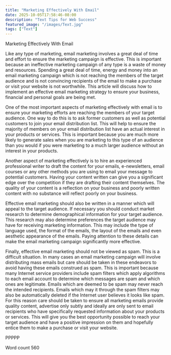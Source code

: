 ```yaml
---
title: "Marketing Effectively With Email"
date: 2025-10-05T17:58:46-08:00
description: "Text Tips for Web Success"
featured_image: "/images/Text.jpg"
tags: ["Text"]
---
```


Marketing Effectively With Email

Like any type of marketing, email marketing involves a great deal of time and effort to ensure the marketing campaign is effective. This is important because an ineffective marketing campaign of any type is a waste of money and resources. Spending a great deal of time, energy and money into an email marketing campaign which is not reaching the members of the target audience and is not convincing recipients of the email to make a purchase or visit your website is not worthwhile. This article will discuss how to implement an effective email marketing strategy to ensure your business, financial and personal goals are being met.

One of the most important aspects of marketing effectively with email is to ensure your marketing efforts are reaching the members of your target audience. One way to do this is to ask former customers as well as potential customers to join your email distribution list. This will help to ensure the majority of members on your email distribution list have an actual interest in your products or services. This is important because you are much more likely to generate sales when you are marketing to this type of an audience than you would if you were marketing to a much larger audience without an interest in your products.

Another aspect of marketing effectively is to hire an experienced professional writer to draft the content for your emails, e-newsletters, email courses or any other methods you are using to email your message to potential customers. Having your content written can give you a significant edge over the competition if they are drafting their content themselves. The quality of your content is a reflection on your business and poorly written content with no substance will reflect poorly on your business.

Effective email marketing should also be written in a manner which will appeal to the target audience. If necessary you should conduct market research to determine demographical information for your target audience. This research may also determine preferences the target audience may have for receiving marketing information. This may include the type of language used, the format of the emails, the layout of the emails and even aesthetic appearance of the emails. Paying attention to these details can make the email marketing campaign significantly more effective. 

Finally, effective email marketing should not be viewed as spam. This is a difficult situation. In many cases an email marketing campaign will involve distributing mass emails but care should be taken in these endeavors to avoid having these emails construed as spam. This is important because many Internet service providers include spam filters which apply algorithms to each email account to determine which messages are spam and which ones are legitimate. Emails which are deemed to be spam may never reach the intended recipients. Emails which may it through the spam filters may also be automatically deleted if the Internet user believes it looks like spam. For this reason care should be taken to ensure all marketing emails provide quality content, advertise only subtly and ideally are only sent to email recipients who have specifically requested information about your products or services. This will give you the best opportunity possible to reach your target audience and have a positive impression on them and hopefully entice them to make a purchase or visit your website.

PPPPP

Word count 560




